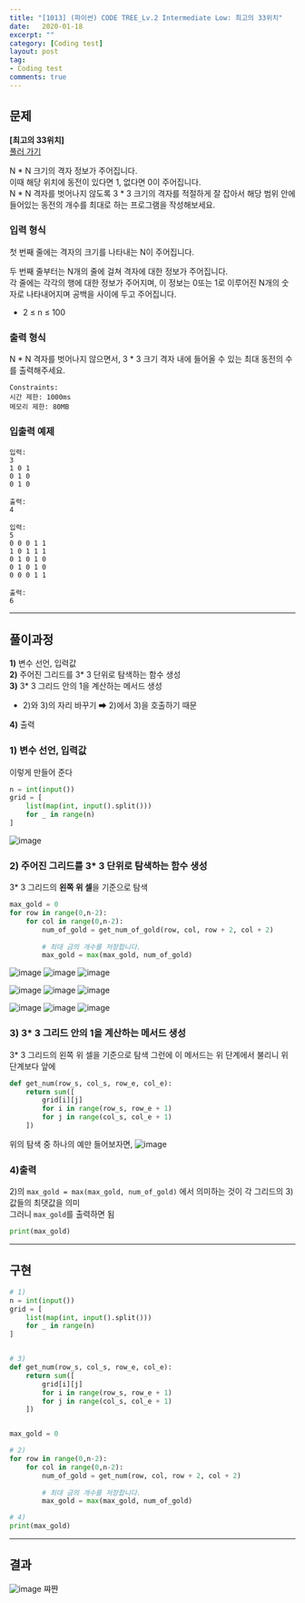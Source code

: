 ```yaml
---
title: "[1013] (파이썬) CODE TREE_Lv.2 Intermediate Low: 최고의 33위치"
date:   2020-01-18
excerpt: ""
category: [Coding test]
layout: post
tag:
- Coding test
comments: true
---
```



## 문제
**[최고의 33위치]**   
[풀러 가기](https://www.codetree.ai/)   

N * N 크기의 격자 정보가 주어집니다.      
이때 해당 위치에 동전이 있다면 1, 없다면 0이 주어집니다.      
N * N 격자를 벗어나지 않도록 3 * 3 크기의 격자를 적절하게 잘 잡아서 해당 범위 안에 들어있는 동전의 개수를 최대로 하는 프로그램을 작성해보세요.



### 입력 형식
첫 번째 줄에는 격자의 크기를 나타내는 N이 주어집니다.

두 번째 줄부터는 N개의 줄에 걸쳐 격자에 대한 정보가 주어집니다.     
각 줄에는 각각의 행에 대한 정보가 주어지며, 이 정보는 0또는 1로 이루어진 N개의 숫자로 나타내어지며 공백을 사이에 두고 주어집니다.
* 2 ≤ n ≤ 100    


### 출력 형식
N * N 격자를 벗어나지 않으면서, 3 * 3 크기 격자 내에 들어올 수 있는 최대 동전의 수를 출력해주세요.   

```
Constraints:
시간 제한: 1000ms
메모리 제한: 80MB
```


### 입출력 예제
```
입력:
3
1 0 1
0 1 0
0 1 0

출력: 
4
```

```
입력:
5
0 0 0 1 1
1 0 1 1 1
0 1 0 1 0
0 1 0 1 0
0 0 0 1 1

출력: 
6
```

----



## 풀이과정
**1)** 변수 선언, 입력값   
**2)** 주어진 그리드를 3* 3 단위로 탐색하는 함수 생성   
**3)** 3* 3 그리드 안의 1을 계산하는 메서드 생성    
* 2)와 3)의 자리 바꾸기 ➡ 2)에서 3)을 호출하기 때문    
 
**4)** 출력


### 1) 변수 선언, 입력값

이렇게 만들어 준다   
```python
n = int(input())
grid = [
    list(map(int, input().split()))
    for _ in range(n)
]
```
![image](https://user-images.githubusercontent.com/76824611/128603319-39a2e19f-436f-49f8-a3a2-40832d4390c9.png)

### 2) 주어진 그리드를 3* 3 단위로 탐색하는 함수 생성
3* 3 그리드의 **왼쪽 위 셀**을 기준으로 탐색

```python
max_gold = 0
for row in range(0,n-2):
    for col in range(0,n-2):
        num_of_gold = get_num_of_gold(row, col, row + 2, col + 2)
            
        # 최대 금의 개수를 저장합니다.
        max_gold = max(max_gold, num_of_gold)
```

![image](https://user-images.githubusercontent.com/76824611/128605521-95867802-653c-4448-8232-78685ef4e884.png)
![image](https://user-images.githubusercontent.com/76824611/128605522-9ac60d49-2813-4b30-a2a2-f84afdc081d6.png)
![image](https://user-images.githubusercontent.com/76824611/128605527-a3b0515f-e5c5-45ea-ab9e-f849e72d4572.png)


![image](https://user-images.githubusercontent.com/76824611/128605530-c2a5bf5e-d03c-4445-b484-b5198c9f3ae6.png)
![image](https://user-images.githubusercontent.com/76824611/128605532-4f27dbb0-4ec6-478c-9730-167165612b2b.png)
![image](https://user-images.githubusercontent.com/76824611/128605536-017e48af-ecb8-4e25-8535-222f509bae71.png)

![image](https://user-images.githubusercontent.com/76824611/128605537-29091dce-09dc-4081-8ad7-da63af8236e7.png)
![image](https://user-images.githubusercontent.com/76824611/128605539-6fde6368-b945-4858-a7f6-f91e458420cd.png)
![image](https://user-images.githubusercontent.com/76824611/128605542-0a337aad-e15f-4a6c-8698-5f0bc37346a5.png)





### 3) 3* 3 그리드 안의 1을 계산하는 메서드 생성
 3* 3 그리드의 왼쪽 위 셀을 기준으로 탐색
 그런에 이 메서드는 위 단계에서 불리니 위 단계보다 앞에 

```python
def get_num(row_s, col_s, row_e, col_e):
    return sum([
        grid[i][j]
        for i in range(row_s, row_e + 1)
        for j in range(col_s, col_e + 1)
    ])
```
위의 탐색 중 하나의 예만 들어보자면,
![image](https://user-images.githubusercontent.com/76824611/128605903-d19d2fb8-fcb5-4fa8-95a3-ba42a39769b6.png)



### 4)출력
2)의  ```max_gold = max(max_gold, num_of_gold)``` 에서 의미하는 것이 각 그리드의 3) 값들의 최댓값을 의미    
그러니  ```max_gold```를 출력하면 됨    
```python
print(max_gold)
```



----

## 구현
```python
# 1)
n = int(input())
grid = [
    list(map(int, input().split()))
    for _ in range(n)
]


# 3)
def get_num(row_s, col_s, row_e, col_e):
    return sum([
        grid[i][j]
        for i in range(row_s, row_e + 1)
        for j in range(col_s, col_e + 1)
    ])


max_gold = 0

# 2)
for row in range(0,n-2):
    for col in range(0,n-2):
        num_of_gold = get_num(row, col, row + 2, col + 2)
            
        # 최대 금의 개수를 저장합니다.
        max_gold = max(max_gold, num_of_gold)

# 4)
print(max_gold)
```

---

## 결과
![image](https://user-images.githubusercontent.com/76824611/128606072-071acf8a-4396-4805-9e8a-ab05953e213c.png)
쨔쨘
